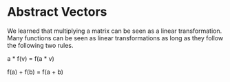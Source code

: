 # Abstract Vectors

We learned that multiplying a matrix can be seen as a linear transformation.
Many functions can be seen as linear transformations as long as they follow the following two rules.

a * f(v) = f(a * v)

f(a) + f(b) = f(a + b)

